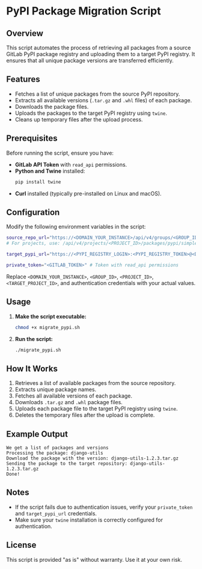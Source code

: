 # PyPI Package Migration Script

## Overview
This script automates the process of retrieving all packages from a source GitLab PyPI package registry and uploading them to a target PyPI registry. It ensures that all unique package versions are transferred efficiently.

## Features
- Fetches a list of unique packages from the source PyPI repository.
- Extracts all available versions (`.tar.gz` and `.whl` files) of each package.
- Downloads the package files.
- Uploads the packages to the target PyPI registry using `twine`.
- Cleans up temporary files after the upload process.

## Prerequisites
Before running the script, ensure you have:

- **GitLab API Token** with `read_api` permissions.
- **Python and Twine** installed:
  ```sh
  pip install twine
  ```
- **Curl** installed (typically pre-installed on Linux and macOS).

## Configuration
Modify the following environment variables in the script:

```sh
source_repo_url="https://<DOMAIN_YOUR_INSTANCE>/api/v4/groups/<GROUP_ID>/-/packages/pypi/simple"
# For projects, use: /api/v4/projects/<PROJECT_ID>/packages/pypi/simple

target_pypi_url="https://<PYPI_REGISTRY_LOGIN>:<PYPI_REGISTRY_TOKEN>@<DOMAIN_YOUR_INSTANCE>/api/v4/projects/<TARGET_PROJECT_ID>/packages/pypi"

private_token="<GITLAB_TOKEN>" # Token with read_api permissions
```

Replace `<DOMAIN_YOUR_INSTANCE>`, `<GROUP_ID>`, `<PROJECT_ID>`, `<TARGET_PROJECT_ID>`, and authentication credentials with your actual values.

## Usage
1. **Make the script executable:**
   ```sh
   chmod +x migrate_pypi.sh
   ```
2. **Run the script:**
   ```sh
   ./migrate_pypi.sh
   ```

## How It Works
1. Retrieves a list of available packages from the source repository.
2. Extracts unique package names.
3. Fetches all available versions of each package.
4. Downloads `.tar.gz` and `.whl` package files.
5. Uploads each package file to the target PyPI registry using `twine`.
6. Deletes the temporary files after the upload is complete.

## Example Output
```
We get a list of packages and versions
Processing the package: django-utils
Download the package with the version: django-utils-1.2.3.tar.gz
Sending the package to the target repository: django-utils-1.2.3.tar.gz
Done!
```

## Notes
- If the script fails due to authentication issues, verify your `private_token` and `target_pypi_url` credentials.
- Make sure your `twine` installation is correctly configured for authentication.

## License
This script is provided "as is" without warranty. Use it at your own risk.

